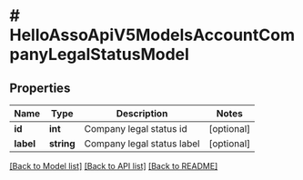 # # HelloAssoApiV5ModelsAccountCompanyLegalStatusModel

## Properties

Name | Type | Description | Notes
------------ | ------------- | ------------- | -------------
**id** | **int** | Company legal status id | [optional]
**label** | **string** | Company legal status label | [optional]

[[Back to Model list]](../../README.md#models) [[Back to API list]](../../README.md#endpoints) [[Back to README]](../../README.md)
